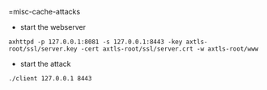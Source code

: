 =misc-cache-attacks

- start the webserver

```axhttpd -p 127.0.0.1:8081 -s 127.0.0.1:8443 -key axtls-root/ssl/server.key -cert axtls-root/ssl/server.crt -w axtls-root/www```

- start the attack

```./client 127.0.0.1 8443```
